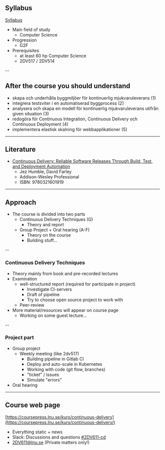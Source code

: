 <!-- Syllabus -->
## Syllabus
[Syllabus](http://kursplan.lnu.se/kursplaner/kursplan-2dv611-2.pdf)
* Main field of study
  * Computer Science
* Progression
  * G2F
* Prerequisites
  * at least 60 hp Computer Science
  * 2DV517 / 2DV514


--
<!-- Goals -->
## After the course you should understand
<!-- {_style="font-size: 140%"} -->
* skapa och underhålla byggmiljöer för kontinuerlig mjukvaruleverans (1)
* integrera testsviter i en automatiserad byggprocess (2)
* analysera och skapa en modell för kontinuerlig mjukvaruleverans utifrån given situation (3)
* redogöra för Continuous Integration, Continuous Delivery och Continuous Deployment (4)
* implementera elastisk skalning för webbapplikationer (5)

<!-- {_class="lnu-font-size-80 lnu-margin-right-30"} -->


---
<!-- Literature -->
## Literature
* [Continuous Delivery: Reliable Software Releases Through Build, Test, and Deployment Automation](https://www.adlibris.com/se/bok/continuous-delivery-reliable-software-releases-through-build-test-and-deployment-automation-9780321601919)
  * Jez Humble, David Farley
  * Addison-Wesley Professional
  * ISBN: 9780321601919



---
## Approach
* The course is divided into two parts
    * Continuous Delivery Techniques (G)
      * Theory and report
    * Group Project + Oral hearing (A-F)
      * Theory on the course
      * Building stuff...

<!-- {_style="font-size: 90%"} -->


--
### Continuous Delivery Techniques

* Theory mainly from book and pre-recorded lectures
* Examination 
  * well-structured report (required for participate in project)
    * Investigate CI-servers
    * Draft of pipeline
    * Try to choose open source project to work with
  * Peer-review
* More material/resources will appear on course page
  * Working on some guest lecture...



--
### Project part

* Group project
  * Weekly meeting (like 2dv517)
    * Building pipeline in Gitlab CI
    * Deploy and auto-scale in Kubernetes
    * Working with code (git flow, branches)
    * "ticket" / issues
    * Simulate "errors"
* Oral hearing


---
<!-- webpage -->
## Course web page
[https://coursepress.lnu.se/kurs/continuous-delivery](https://coursepress.lnu.se/kurs/continuous-delivery/)
* Everything static + news
* Slack: Discussions and questions [#2DV611-cd](https://coursepress.slack.com/archives/2DV611-cd)
* 2DV611@lnu.se (Private matters only!)

<!-- {_style="margin-right: 25%"} -->
